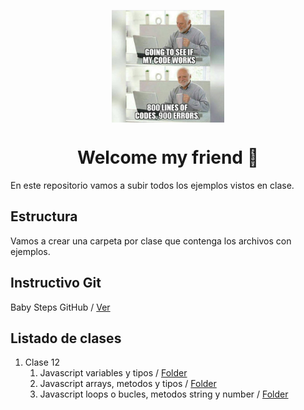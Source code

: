<p align="center">
	<a href="https://github.com/a-bianchi/rolling-codeschool-comisionI2"  target="_blank">
	<img  align="center" width="180" height="180"  alt="meme"  src="https://raw.githubusercontent.com/a-bianchi/rolling-codeschool-comisionI2/master/img/meme.jpeg"  />
	</a>
</p>
<h1 align="center">Welcome my friend 👋</h1>
<p> 
  En este repositorio vamos a subir todos los ejemplos vistos en clase.
</p>

## Estructura

Vamos a crear una carpeta por clase que contenga los archivos con ejemplos.

## Instructivo Git

Baby Steps GitHub / [Ver](https://github.com/a-bianchi/rolling-codeschool-comisionI2/tree/master/Git-Instructions.md)

## Listado de clases

1. Clase 12
   1. Javascript variables y tipos / [Folder](https://github.com/a-bianchi/rolling-codeschool-comisionI2/tree/master/lessons/12)
   2. Javascript arrays, metodos y tipos / [Folder](https://github.com/a-bianchi/rolling-codeschool-comisionI2/tree/master/lessons/13)
   3. Javascript loops o bucles, metodos string y number / [Folder](https://github.com/a-bianchi/rolling-codeschool-comisionI2/tree/master/lessons/14)
